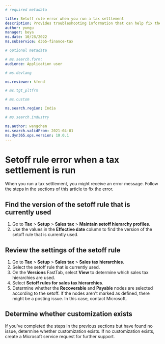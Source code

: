 ```yaml
---
# required metadata

title: Setoff rule error when you run a tax settlement
description: Provides troubleshooting information that can help fix the setoff rule error that might occur during a tax settlement.
author: yungu
manager: beya
ms.date: 10/28/2022
ms.subservice: d365-finance-tax

# optional metadata

# ms.search.form:
audience: Application user

# ms.devlang

ms.reviewer: kfend

# ms.tgt_pltfrm

# ms.custom

ms.search.region: India

# ms.search.industry

ms.author: wangchen
ms.search.validFrom: 2021-04-01
ms.dyn365.ops.version: 10.0.1
---
```


# Setoff rule error when a tax settlement is run

When you run a tax settlement, you might receive an error message. Follow the steps in the sections of this article to fix the error.

## Find the version of the setoff rule that is currently used

1. Go to **Tax** > **Setup** > **Sales tax** > **Maintain setoff hierarchy profiles**.
2. Use the values in the **Effective date** column to find the version of the setoff rule that is currently used.

## Review the settings of the setoff rule

1. Go to **Tax** > **Setup** > **Sales tax** > **Sales tax hierarchies**.
2. Select the setoff rule that is currently used.
3. On the **Versions** FastTab, select **View** to determine which sales tax hierarchies are used.
4. Select **Setoff rules for sales tax hierarchies**.
5. Determine whether the **Recoverable** and **Payable** nodes are selected according to the setoff. If the nodes aren't marked as defined, there might be a posting issue. In this case, contact Microsoft.

## Determine whether customization exists

If you've completed the steps in the previous sections but have found no issue, determine whether customization exists. If no customization exists, create a Microsoft service request for further support.
